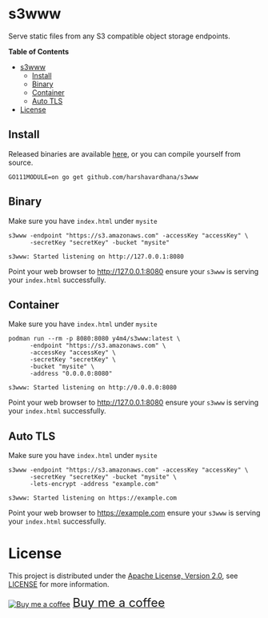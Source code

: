 # s3www
Serve static files from any S3 compatible object storage endpoints.

<!-- markdown-toc start - Don't edit this section. Run M-x markdown-toc-refresh-toc -->
**Table of Contents**

- [s3www](#s3www)
    - [Install](#install)
    - [Binary](#binary)
    - [Container](#container)
    - [Auto TLS](#auto-tls)
- [License](#license)

<!-- markdown-toc end -->

## Install
Released binaries are available [here](https://github.com/harshavardhana/s3www/releases), or you can compile yourself from source.

```
GO111MODULE=on go get github.com/harshavardhana/s3www
```

## Binary
Make sure you have `index.html` under `mysite`
```
s3www -endpoint "https://s3.amazonaws.com" -accessKey "accessKey" \
      -secretKey "secretKey" -bucket "mysite"

s3www: Started listening on http://127.0.0.1:8080
```

Point your web browser to http://127.0.0.1:8080 ensure your `s3www` is serving your `index.html` successfully.

## Container
Make sure you have `index.html` under `mysite`

```
podman run --rm -p 8080:8080 y4m4/s3www:latest \
      -endpoint "https://s3.amazonaws.com" \
      -accessKey "accessKey" \
      -secretKey "secretKey" \
      -bucket "mysite" \
      -address "0.0.0.0:8080"

s3www: Started listening on http://0.0.0.0:8080
```

Point your web browser to http://127.0.0.1:8080 ensure your `s3www` is serving your `index.html` successfully.

## Auto TLS
Make sure you have `index.html` under `mysite`
```
s3www -endpoint "https://s3.amazonaws.com" -accessKey "accessKey" \
      -secretKey "secretKey" -bucket "mysite" \
      -lets-encrypt -address "example.com"

s3www: Started listening on https://example.com
```

Point your web browser to https://example.com ensure your `s3www` is serving your `index.html` successfully.

# License
This project is distributed under the [Apache License, Version 2.0](http://www.apache.org/licenses/LICENSE-2.0), see [LICENSE](./LICENSE) for more information.

<a class="bmc-button" target="_blank" href="https://www.buymeacoffee.com/y4m4"><img src="https://cdn.buymeacoffee.com/buttons/bmc-new-btn-logo.svg" alt="Buy me a coffee"><span style="margin-left:5px;font-size:24px !important;">Buy me a coffee</span></a>
